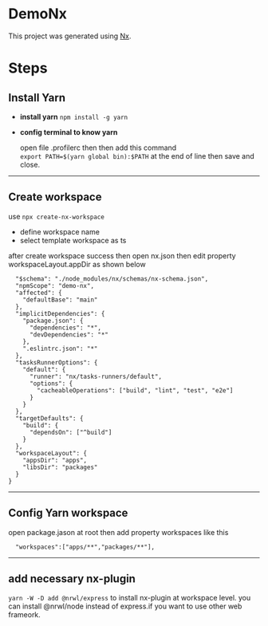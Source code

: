

# DemoNx

This project was generated using [Nx](https://nx.dev).

Steps
===

Install Yarn
---
- **install yarn** 
 `npm install -g yarn`

- **config terminal to know yarn**
  
  open file .profilerc then then add this command  
   `export PATH=$(yarn global bin):$PATH` 
   at the end of line then save and close.

***

Create workspace
---

use
`npx create-nx-workspace`

- define workspace name
- select template workspace as ts

after create workspace success then open nx.json then edit
property workspaceLayout.appDir as shown below

```{
  "$schema": "./node_modules/nx/schemas/nx-schema.json",
  "npmScope": "demo-nx",
  "affected": {
    "defaultBase": "main"
  },
  "implicitDependencies": {
    "package.json": {
      "dependencies": "*",
      "devDependencies": "*"
    },
    ".eslintrc.json": "*"
  },
  "tasksRunnerOptions": {
    "default": {
      "runner": "nx/tasks-runners/default",
      "options": {
        "cacheableOperations": ["build", "lint", "test", "e2e"]
      }
    }
  },
  "targetDefaults": {
    "build": {
      "dependsOn": ["^build"]
    }
  },
  "workspaceLayout": {
    "appsDir": "apps",
    "libsDir": "packages"
  }
}
```
***

Config Yarn workspace
---
open package.jason at root then add property workspaces like this

```
  "workspaces":["apps/**","packages/**"],
```
***

add necessary nx-plugin
---

`yarn -W -D add @nrwl/express` 
to install nx-plugin at workspace level.
you can install @nrwl/node instead of express.if you want to use other web frameork.
  